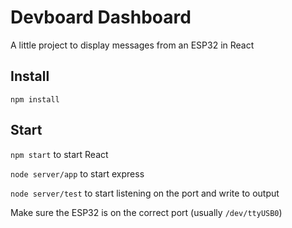 # Devboard Dashboard
A little project to display messages from an ESP32 in React

## Install
`npm install`

## Start
`npm start` to start React

`node server/app` to start express

`node server/test` to start listening on the port and write to output

Make sure the ESP32 is on the correct port (usually `/dev/ttyUSB0`)
